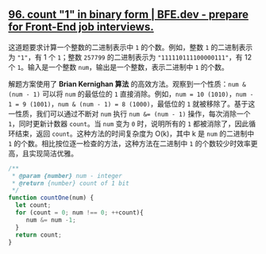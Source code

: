 ## [96. count "1" in binary form | BFE.dev - prepare for Front-End job interviews.](https://bigfrontend.dev/problem/how-many-1s-in-binary)

这道题要求计算一个整数的二进制表示中 `1` 的个数。例如，整数 `1` 的二进制表示为 `"1"`，有 1 个 `1`；整数 `257799` 的二进制表示为 `"111110111100000111"`，有 12 个 `1`。输入是一个整数 `num`，输出是一个整数，表示二进制中 `1` 的个数。

解题方案使用了 **Brian Kernighan 算法** 的高效方法。观察到一个性质：`num & (num - 1)` 可以将 `num` 的最低位的 `1` 直接消除。例如，`num = 10 (1010)`，`num - 1 = 9 (1001)`，`num & (num - 1) = 8 (1000)`，最低位的 `1` 就被移除了。基于这一性质，我们可以通过不断对 `num` 执行 `num &= (num - 1)` 操作，每次消除一个 `1`，同时更新计数器 `count`。当 `num` 变为 `0` 时，说明所有的 `1` 都被消除了，因此循环结束，返回 `count`。这种方法的时间复杂度为 O(k)，其中 k 是 `num` 的二进制中 `1` 的个数。相比按位逐一检查的方法，这种方法在二进制中 `1` 的个数较少时效率更高，且实现简洁优雅。

```js
/**
 * @param {number} num - integer
 * @return {number} count of 1 bit
 */
function countOne(num) {
  let count;
  for (count = 0; num !== 0; ++count){
     num &= num -1; 
  }
  return count;
}
```

